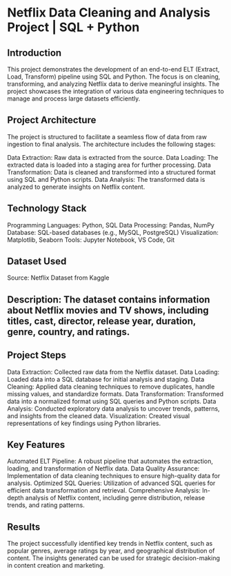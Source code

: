 # Netflix Data Cleaning and Analysis Project | SQL + Python

## Introduction
This project demonstrates the development of an end-to-end ELT (Extract, Load, Transform) pipeline using SQL and Python. The focus is on cleaning, transforming, and analyzing Netflix data to derive meaningful insights. The project showcases the integration of various data engineering techniques to manage and process large datasets efficiently.

## Project Architecture

The project is structured to facilitate a seamless flow of data from raw ingestion to final analysis. The architecture includes the following stages:

Data Extraction: Raw data is extracted from the source.
Data Loading: The extracted data is loaded into a staging area for further processing.
Data Transformation: Data is cleaned and transformed into a structured format using SQL and Python scripts.
Data Analysis: The transformed data is analyzed to generate insights on Netflix content.

## Technology Stack
Programming Languages: Python, SQL
Data Processing: Pandas, NumPy
Database: SQL-based databases (e.g., MySQL, PostgreSQL)
Visualization: Matplotlib, Seaborn
Tools: Jupyter Notebook, VS Code, Git

## Dataset Used
Source: Netflix Dataset from Kaggle

## Description: The dataset contains information about Netflix movies and TV shows, including titles, cast, director, release year, duration, genre, country, and ratings.

## Project Steps
Data Extraction: Collected raw data from the Netflix dataset.
Data Loading: Loaded data into a SQL database for initial analysis and staging.
Data Cleaning: Applied data cleaning techniques to remove duplicates, handle missing values, and standardize formats.
Data Transformation: Transformed data into a normalized format using SQL queries and Python scripts.
Data Analysis: Conducted exploratory data analysis to uncover trends, patterns, and insights from the cleaned data.
Visualization: Created visual representations of key findings using Python libraries.

## Key Features
Automated ELT Pipeline: A robust pipeline that automates the extraction, loading, and transformation of Netflix data.
Data Quality Assurance: Implementation of data cleaning techniques to ensure high-quality data for analysis.
Optimized SQL Queries: Utilization of advanced SQL queries for efficient data transformation and retrieval.
Comprehensive Analysis: In-depth analysis of Netflix content, including genre distribution, release trends, and rating patterns.

## Results
The project successfully identified key trends in Netflix content, such as popular genres, average ratings by year, and geographical distribution of content. The insights generated can be used for strategic decision-making in content creation and marketing.






